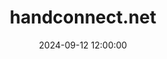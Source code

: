 ---
layout: post
title: "handconnect.net"
tech_stack: [Web Development, Docker, Django, React, AWS S3, AWS RDS(PostgreSQL). AWS EC2, AWS Route 53, AWS Cloudfront, GitHub Actions]
date: 2024-09-12 12:00:00
image_url: /assets/images/posts/2024-09-12-handconnect.png
excerpt: A social media for handball practitioners
project_url: https://handconnect.net
---